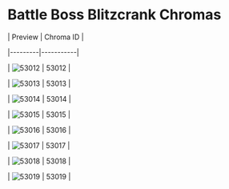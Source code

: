# Battle Boss Blitzcrank Chromas


| Preview | Chroma ID |

|---------|-----------|

| ![53012](https://raw.communitydragon.org/latest/plugins/rcp-be-lol-game-data/global/default/v1/champion-chroma-images/53/53012.png) | 53012 |

| ![53013](https://raw.communitydragon.org/latest/plugins/rcp-be-lol-game-data/global/default/v1/champion-chroma-images/53/53013.png) | 53013 |

| ![53014](https://raw.communitydragon.org/latest/plugins/rcp-be-lol-game-data/global/default/v1/champion-chroma-images/53/53014.png) | 53014 |

| ![53015](https://raw.communitydragon.org/latest/plugins/rcp-be-lol-game-data/global/default/v1/champion-chroma-images/53/53015.png) | 53015 |

| ![53016](https://raw.communitydragon.org/latest/plugins/rcp-be-lol-game-data/global/default/v1/champion-chroma-images/53/53016.png) | 53016 |

| ![53017](https://raw.communitydragon.org/latest/plugins/rcp-be-lol-game-data/global/default/v1/champion-chroma-images/53/53017.png) | 53017 |

| ![53018](https://raw.communitydragon.org/latest/plugins/rcp-be-lol-game-data/global/default/v1/champion-chroma-images/53/53018.png) | 53018 |

| ![53019](https://raw.communitydragon.org/latest/plugins/rcp-be-lol-game-data/global/default/v1/champion-chroma-images/53/53019.png) | 53019 |